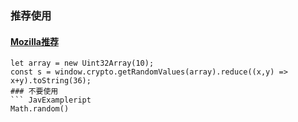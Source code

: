 ### 推荐使用  
#### [Mozilla推荐](https://developer.mozilla.org/en-US/docs/Web/API/Crypto/getRandomValues)
``` JavExampleript
let array = new Uint32Array(10);
const s = window.crypto.getRandomValues(array).reduce((x,y) => x+y).toString(36);
### 不要使用  
``` JavExampleript
Math.random()
